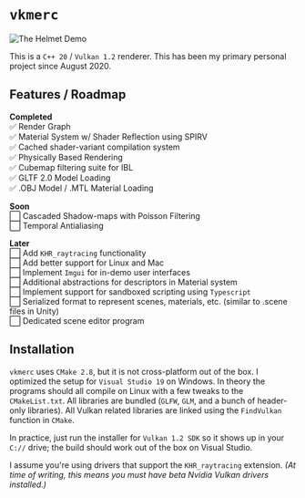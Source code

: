 
# `vkmerc`

![The Helmet Demo](https://i.imgur.com/oLvEUgt.png)

This is a `C++ 20`  / `Vulkan 1.2` renderer. This has been my primary personal project since August 2020.

## Features / Roadmap

**Completed**  
✅ Render Graph  
✅ Material System w/ Shader Reflection using SPIRV  
✅ Cached shader-variant compilation system  
✅ Physically Based Rendering  
✅ Cubemap filtering suite for IBL  
✅ GLTF 2.0 Model Loading  
✅ .OBJ Model / .MTL Material Loading

**Soon**  
⬜ Cascaded Shadow-maps with Poisson Filtering  
⬜ Temporal Antialiasing

**Later**  
⬜ Add `KHR_raytracing` functionality  
⬜ Add better support for Linux and Mac  
⬜ Implement `Imgui` for in-demo user interfaces  
⬜ Additional abstractions for descriptors in Material system  
⬜ Implement support for sandboxed scripting using `Typescript`  
⬜ Serialized format to represent scenes, materials, etc. (similar to .scene files in Unity)  
⬜ Dedicated scene editor program

## Installation

`vkmerc` uses `CMake 2.8`, but it is not cross-platform out of the box. I optimized the setup for `Visual Studio 19` on Windows. In theory the programs should all compile on Linux with a few tweaks to the `CMakeList.txt`. All libraries are bundled (`GLFW`, `GLM`, and a bunch of header-only libraries). All Vulkan related libraries are linked using the `FindVulkan` function in `CMake`.

In practice, just run the installer for `Vulkan 1.2 SDK` so it shows up in your `C://` drive; the build should work out of the box on Visual Studio.
  
I assume you're using drivers that support the `KHR_raytracing` extension. *(At time of writing, this means you must have beta Nvidia Vulkan drivers installed.)*
